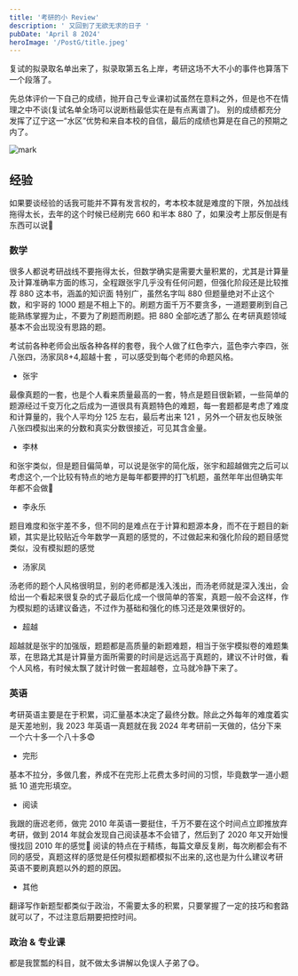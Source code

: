 ```yaml
---
title: '考研的小 Review'
description: ' 又回到了无欲无求的日子 '
pubDate: 'April 8 2024'
heroImage: '/PostG/title.jpeg'
---
```


复试的拟录取名单出来了，拟录取第五名上岸，考研这场不大不小的事件也算落下一个段落了。

先总体评价一下自己的成绩，抛开自己专业课初试虽然在意料之外，但是也不在情理之中不谈(复试名单全场可以说断档最低实在是有点离谱了)。
别的成绩都充分发挥了辽宁这一“水区”优势和来自本校的自信，最后的成绩也算是在自己的预期之内了。

![mark](/PostG/mark.jpeg)

## 经验

如果要谈经验的话我可能并不算有发言权的，考本校本就是难度的下限，外加战线拖得太长，去年的这个时候已经刷完 660 和半本 880 了，如果没考上那反倒是有东西可以说🥺

### 数学

很多人都说考研战线不要拖得太长，但数学确实是需要大量积累的，尤其是计算量及计算准确率方面的练习，全程跟张宇几乎没有任何问题，但强化阶段还是比较推荐 880 这本书，涵盖的知识面
特别广，虽然名字叫 880 但题量绝对不止这个数，和宇哥的 1000 题是不相上下的。刷题方面千万不要贪多，一道题要刷到自己能熟练掌握为止，不要为了刷题而刷题。把 880 全部吃透了那么
在考研真题领域基本不会出现没有思路的题。

考试前各种老师会出版各种各样的套卷，我个人做了红色李六，蓝色李六李四，张八张四，汤家凤8+4,超越十套 ，可以感受到每个老师的命题风格。

- 张宇

最像真题的一套，也是个人看来质量最高的一套，特点是题目很新颖，一些简单的题源经过千变万化之后成为一道很具有真题特色的难题，每一套题都是考虑了难度和计算量的，我个人平均分 125 左右，最后考出来 121 ，另外一个研友也反映张八张四模拟出来的分数和真实分数很接近，可见其含金量。

- 李林

和张宇类似，但是题目偏简单，可以说是张宇的简化版，张宇和超越做完之后可以考虑这个,一个比较有特点的地方是每年都要押的打飞机题，虽然年年出但确实年年都不会做🥺

- 李永乐

题目难度和张宇差不多，但不同的是难点在于计算和题源本身，而不在于题目的新颖，其实是比较贴近今年数学一真题的感觉的，不过做起来和强化阶段的题目感觉类似，没有模拟题的感觉

- 汤家凤

汤老师的题个人风格很明显，别的老师都是浅入浅出，而汤老师就是深入浅出，会给出一个看起来很复杂的式子最后化成一个很简单的答案，真题一般不会这样，作为模拟题的话建议备选，不过作为基础和强化的练习还是效果很好的。

- 超越

超越就是张宇的加强版，题题都是高质量的新题难题，相当于张宇模拟卷的难题集萃，在思路尤其是计算量方面所需要的时间是远远高于真题的，建议不计时做，看个人风格，有时候太飘了就计时做一套超越卷，立马就冷静下来了。

### 英语

考研英语主要是在于积累，词汇量基本决定了最终分数。除此之外每年的难度着实是天差地别，我 2023 年英语一真题就在我 2024 年考研前一天做的，估分下来一个六十多一个八十多😨

- 完形

基本不拉分，多做几套，养成不在完形上花费太多时间的习惯，毕竟数学一道小题抵 10 道完形填空。

- 阅读

我跟的唐迟老师，做完 2010 年英语一要挺住，千万不要在这个时间点立即推放弃考研，做到 2014 年就会发现自己阅读基本不会错了，然后到了 2020 年又开始慢慢找回 2010 年的感觉🥱
阅读的特点在于精练，每篇文章反复刷，每次刷都会有不同的感受，真题这样的感觉是任何模拟题都模拟不出来的,这也是为什么建议考研英语不要刷真题以外的题的原因。

- 其他

翻译写作新题型都类似于政治，不需要太多的积累，只要掌握了一定的技巧和套路就可以了，不过注意后期要把控时间。

### 政治 & 专业课

都是我筐瓢的科目，就不做太多讲解以免误人子弟了😋。


